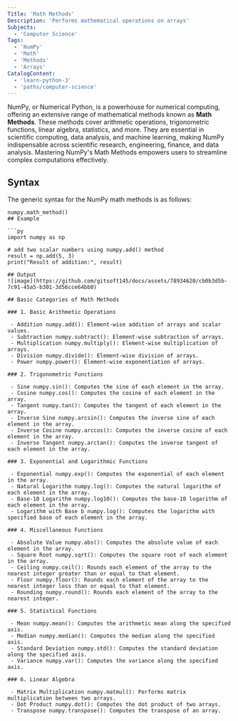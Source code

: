 ```yaml
---
Title: 'Math Methods'
Description: 'Performs mathematical operations on arrays'
Subjects:
  - 'Computer Science'
Tags:
  - 'NumPy'
  - 'Math'
  - 'Methods'
  - 'Arrays'
CatalogContent:
  - 'learn-python-3'
  - 'paths/computer-science'
---
```

  NumPy, or Numerical Python, is a powerhouse for numerical computing, offering an extensive range of mathematical methods known as **Math Methods**. These methods cover arithmetic operations, trigonometric functions, linear algebra, statistics, and more. They are essential in scientific computing, data analysis, and machine learning, making NumPy indispensable across scientific research, engineering, finance, and data analysis. Mastering NumPy's Math Methods empowers users to streamline complex computations effectively.
  
## Syntax

The generic syntax for the NumPy math methods is as follows:
 
 ```pseudo 
 numpy.math_method()
## Example

```py
import numpy as np

# add two scalar numbers using numpy.add() method
result = np.add(5, 3)
print("Result of addition:", result)

## Output
![image](https://github.com/gitsoft145/docs/assets/78934620/cb0b3d5b-7c91-45a5-b301-3d56cce64bb0)

## Basic Categories of Math Methods

### 1. Basic Arithmetic Operations
  
  - Addition numpy.add(): Element-wise addition of arrays and scalar values.
  - Subtraction numpy.subtract(): Element-wise subtraction of arrays.
  - Multiplication numpy.multiply(): Element-wise multiplication of arrays.
  - Division numpy.divide(): Element-wise division of arrays.
  - Power numpy.power(): Element-wise exponentiation of arrays.

### 2. Trigonometric Functions
  
  - Sine numpy.sin(): Computes the sine of each element in the array.
  - Cosine numpy.cos(): Computes the cosine of each element in the array.
  - Tangent numpy.tan(): Computes the tangent of each element in the array.
  - Inverse Sine numpy.arcsin(): Computes the inverse sine of each element in the array.
  - Inverse Cosine numpy.arccos(): Computes the inverse cosine of each element in the array.
  - Inverse Tangent numpy.arctan(): Computes the inverse tangent of each element in the array.
      
### 3. Exponential and Logarithmic Functions
  
  - Exponential numpy.exp(): Computes the exponential of each element in the array.
  - Natural Logarithm numpy.log(): Computes the natural logarithm of each element in the array.
  - Base-10 Logarithm numpy.log10(): Computes the base-10 logarithm of each element in the array.
  - Logarithm with Base b numpy.log(): Computes the logarithm with specified base of each element in the array.
      
### 4. Miscellaneous Functions
  
  - Absolute Value numpy.abs(): Computes the absolute value of each element in the array.
  - Square Root numpy.sqrt(): Computes the square root of each element in the array.
  - Ceiling numpy.ceil(): Rounds each element of the array to the nearest integer greater than or equal to that element.
  - Floor numpy.floor(): Rounds each element of the array to the nearest integer less than or equal to that element.
  - Rounding numpy.round(): Rounds each element of the array to the nearest integer.

### 5. Statistical Functions
  
  - Mean numpy.mean(): Computes the arithmetic mean along the specified axis.
  - Median numpy.median(): Computes the median along the specified axis.
  - Standard Deviation numpy.std(): Computes the standard deviation along the specified axis.
  - Variance numpy.var(): Computes the variance along the specified axis.
  
### 6. Linear Algebra
  
  - Matrix Multiplication numpy.matmul(): Performs matrix multiplication between two arrays.
  - Dot Product numpy.dot(): Computes the dot product of two arrays.
  - Transpose numpy.transpose(): Computes the transpose of an array.
